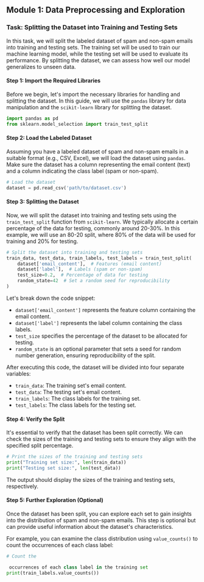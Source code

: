 ## Module 1: Data Preprocessing and Exploration

### Task: Splitting the Dataset into Training and Testing Sets

In this task, we will split the labeled dataset of spam and non-spam emails into training and testing sets. The training set will be used to train our machine learning model, while the testing set will be used to evaluate its performance. By splitting the dataset, we can assess how well our model generalizes to unseen data.

#### Step 1: Import the Required Libraries

Before we begin, let's import the necessary libraries for handling and splitting the dataset. In this guide, we will use the `pandas` library for data manipulation and the `scikit-learn` library for splitting the dataset.

```python
import pandas as pd
from sklearn.model_selection import train_test_split
```

#### Step 2: Load the Labeled Dataset

Assuming you have a labeled dataset of spam and non-spam emails in a suitable format (e.g., CSV, Excel), we will load the dataset using `pandas`. Make sure the dataset has a column representing the email content (text) and a column indicating the class label (spam or non-spam).

```python
# Load the dataset
dataset = pd.read_csv('path/to/dataset.csv')
```

#### Step 3: Splitting the Dataset

Now, we will split the dataset into training and testing sets using the `train_test_split` function from `scikit-learn`. We typically allocate a certain percentage of the data for testing, commonly around 20-30%. In this example, we will use an 80-20 split, where 80% of the data will be used for training and 20% for testing.

```python
# Split the dataset into training and testing sets
train_data, test_data, train_labels, test_labels = train_test_split(
    dataset['email_content'],  # Features (email content)
    dataset['label'],  # Labels (spam or non-spam)
    test_size=0.2,  # Percentage of data for testing
    random_state=42  # Set a random seed for reproducibility
)
```

Let's break down the code snippet:

- `dataset['email_content']` represents the feature column containing the email content.
- `dataset['label']` represents the label column containing the class labels.
- `test_size` specifies the percentage of the dataset to be allocated for testing.
- `random_state` is an optional parameter that sets a seed for random number generation, ensuring reproducibility of the split.

After executing this code, the dataset will be divided into four separate variables:
- `train_data`: The training set's email content.
- `test_data`: The testing set's email content.
- `train_labels`: The class labels for the training set.
- `test_labels`: The class labels for the testing set.

#### Step 4: Verify the Split

It's essential to verify that the dataset has been split correctly. We can check the sizes of the training and testing sets to ensure they align with the specified split percentage.

```python
# Print the sizes of the training and testing sets
print("Training set size:", len(train_data))
print("Testing set size:", len(test_data))
```

The output should display the sizes of the training and testing sets, respectively.

#### Step 5: Further Exploration (Optional)

Once the dataset has been split, you can explore each set to gain insights into the distribution of spam and non-spam emails. This step is optional but can provide useful information about the dataset's characteristics.

For example, you can examine the class distribution using `value_counts()` to count the occurrences of each class label:

```python
# Count the

 occurrences of each class label in the training set
print(train_labels.value_counts())
```
